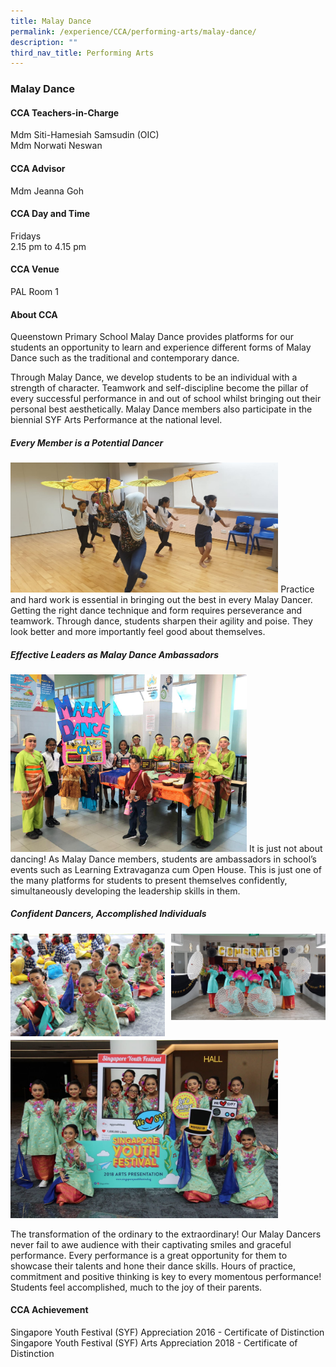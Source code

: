 ```yaml
---
title: Malay Dance
permalink: /experience/CCA/performing-arts/malay-dance/
description: ""
third_nav_title: Performing Arts
---
```

### **Malay Dance**
#### **CCA Teachers-in-Charge**
Mdm Siti-Hamesiah Samsudin (OIC)<br>
Mdm Norwati Neswan

#### **CCA Advisor**
Mdm Jeanna Goh

#### **CCA Day and Time**
Fridays<br>
2.15 pm to 4.15 pm

#### **CCA Venue**
PAL Room 1

#### **About CCA**
Queenstown Primary School Malay Dance provides platforms for our students an opportunity to learn and experience different forms of Malay Dance such as the traditional and contemporary dance.

Through Malay Dance, we develop students to be an individual with a strength of character. Teamwork and self-discipline become the pillar of every successful performance in and out of school whilst bringing out their personal best aesthetically. Malay Dance members also participate in the biennial SYF Arts Performance at the national level.

##### **Every Member is a Potential Dancer**

<img src="/images/ML%20Dance%20Pic%201.jpeg" 
     style="width:85%">
Practice and hard work is essential in bringing out the best in every Malay Dancer. Getting the right dance technique and form requires perseverance and teamwork. Through dance, students sharpen their agility and poise. They look better and more importantly feel good about themselves.

##### **Effective Leaders as Malay Dance Ambassadors**
<img src="/images/ML%20Dance%20Pic%202.jpeg" 
     style="width:75%">
It is just not about dancing! As Malay Dance members, students are ambassadors in school’s events such as Learning Extravaganza cum Open House. This is just one of the many platforms for students to present themselves confidently, simultaneously developing the leadership skills in them.

##### **Confident Dancers, Accomplished Individuals**

<img src="/images/ML%20Dance%20Pic%203.jpg" 
     style="width:49%" align=left>
<img src="/images/Malay%20Dance%20Pic%204.jpeg" 
     style="width:49%" align=right>		 
<br><br><br><br><br><br><br><br>		 
<img src="/images/ML%20Dance%20Pic%205.jpg" 
     style="width:85%" >
		 
The transformation of the ordinary to the extraordinary! Our Malay Dancers never fail to awe audience with their captivating smiles and graceful performance. Every performance is a great opportunity for them to showcase their talents and hone their dance skills. Hours of practice, commitment and positive thinking is key to every momentous performance! Students feel accomplished, much to the joy of their parents.

#### **CCA Achievement**
Singapore Youth Festival (SYF) Appreciation 2016 - Certificate of Distinction<br>
Singapore Youth Festival (SYF) Arts Appreciation 2018 - Certificate of Distinction